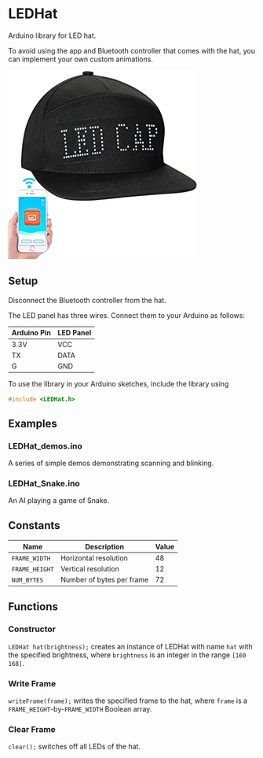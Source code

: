 # LEDHat

Arduino library for LED hat.

To avoid using the app and Bluetooth controller that comes with the hat, you can implement your own custom animations.

![](images/led_cap.jpg)

## Setup
Disconnect the Bluetooth controller from the hat.

The LED panel has three wires. Connect them to your Arduino as follows:

| Arduino Pin | LED Panel |
| ----------- | --------- |
| 3.3V        | VCC       |
| TX          | DATA      |
| G           | GND       |

To use the library in your Arduino sketches, include the library using
```cpp
#include <LEDHat.h>
```

## Examples

### LEDHat_demos.ino
A series of simple demos demonstrating scanning and blinking.

### LEDHat_Snake.ino
An AI playing a game of Snake.

## Constants

| Name           | Description               | Value |
| -------------- | ------------------------- | ----- |
| `FRAME_WIDTH`  | Horizontal resolution     | 48    |
| `FRAME_HEIGHT` | Vertical resolution       | 12    |
| `NUM_BYTES`    | Number of bytes per frame | 72    |

## Functions

### Constructor
`LEDHat hat(brightness);` creates an instance of LEDHat with name `hat` with the specified brightness, where `brightness` is an integer in the range `[160 168]`.

### Write Frame
`writeFrame(frame);` writes the specified frame to the hat, where `frame` is a `FRAME_HEIGHT`-by-`FRAME_WIDTH` Boolean array.

### Clear Frame
`clear();` switches off all LEDs of the hat.